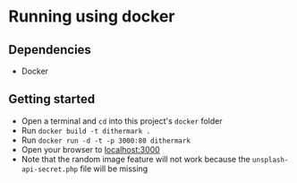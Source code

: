 # Running using docker

## Dependencies

* Docker

## Getting started

* Open a terminal and `cd` into this project's `docker` folder
* Run `docker build -t dithermark .`
* Run `docker run -d -t -p 3000:80 dithermark`
* Open your browser to [localhost:3000](http://localhost:3000)
* Note that the random image feature will not work because the `unsplash-api-secret.php` file will be missing